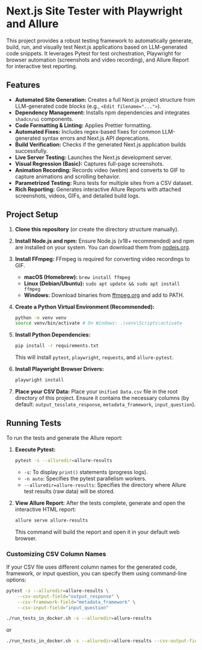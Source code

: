 # Next.js Site Tester with Playwright and Allure

This project provides a robust testing framework to automatically generate, build, run, and visually test Next.js applications based on LLM-generated code snippets. It leverages Pytest for test orchestration, Playwright for browser automation (screenshots and video recording), and Allure Report for interactive test reporting.

## Features

-   **Automated Site Generation:** Creates a full Next.js project structure from LLM-generated code blocks (e.g., `<Edit filename="...">`).
-   **Dependency Management:** Installs npm dependencies and integrates `shadcn/ui` components.
-   **Code Formatting & Linting:** Applies Prettier formatting.
-   **Automated Fixes:** Includes regex-based fixes for common LLM-generated syntax errors and Next.js API deprecations.
-   **Build Verification:** Checks if the generated Next.js application builds successfully.
-   **Live Server Testing:** Launches the Next.js development server.
-   **Visual Regression (Basic):** Captures full-page screenshots.
-   **Animation Recording:** Records video (webm) and converts to GIF to capture animations and scrolling behavior.
-   **Parametrized Testing:** Runs tests for multiple sites from a CSV dataset.
-   **Rich Reporting:** Generates interactive Allure Reports with attached screenshots, videos, GIFs, and detailed build logs.

## Project Setup

1.  **Clone this repository** (or create the directory structure manually).

2.  **Install Node.js and npm:**
    Ensure Node.js (v18+ recommended) and npm are installed on your system.
    You can download them from [nodejs.org](https://nodejs.org/).

3.  **Install FFmpeg:**
    FFmpeg is required for converting video recordings to GIF.
    -   **macOS (Homebrew):** `brew install ffmpeg`
    -   **Linux (Debian/Ubuntu):** `sudo apt update && sudo apt install ffmpeg`
    -   **Windows:** Download binaries from [ffmpeg.org](https://ffmpeg.org/) and add to PATH.

4.  **Create a Python Virtual Environment (Recommended):**
    ```bash
    python -m venv venv
    source venv/bin/activate # On Windows: .\venv\Scripts\activate
    ```

5.  **Install Python Dependencies:**
    ```bash
    pip install -r requirements.txt
    ```
    This will install `pytest`, `playwright`, `requests`, and `allure-pytest`.

6.  **Install Playwright Browser Drivers:**
    ```bash
    playwright install
    ```

7.  **Place your CSV Data:**
    Place your `Unified Data.csv` file in the root directory of this project.
    Ensure it contains the necessary columns (by default: `output_tesslate_response`, `metadata_framework`, `input_question`).

## Running Tests

To run the tests and generate the Allure report:

1.  **Execute Pytest:**
    ```bash
    pytest -s --alluredir=allure-results
    ```
    -   `-s`: To display `print()` statements (progress logs).
    -   `-n auto`: Specifies the pytest parallelism workers.
    -   `--alluredir=allure-results`: Specifies the directory where Allure test results (raw data) will be stored.

2.  **View Allure Report:**
    After the tests complete, generate and open the interactive HTML report:
    ```bash
    allure serve allure-results
    ```
    This command will build the report and open it in your default web browser.

### Customizing CSV Column Names

If your CSV file uses different column names for the generated code, framework, or input question, you can specify them using command-line options:

```bash
pytest -s --alluredir=allure-results \
    --csv-output-field="output_response" \
    --csv-framework-field="metadata_framework" \
    --csv-input-field="input_question"
```

```bash
./run_tests_in_docker.sh -s --alluredir=allure-results
```
or
```bash
./run_tests_in_docker.sh -s --alluredir=allure-results --csv-output-field="my_code_output"
```